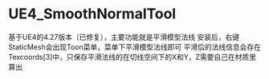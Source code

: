 # UE4_SmoothNormalTool
基于UE4的4.27版本（已修复），主要功能就是平滑模型法线
安装后，右键StaticMesh会出现Toon菜单，菜单下平滑模型法线即可
平滑后的法线信息会存在Texcoords[3]中，只保存平滑法线的在切线空间下的X和Y，Z需要自己在材质里算出
